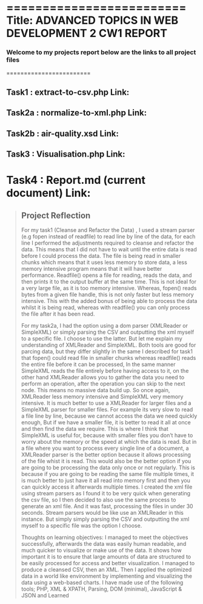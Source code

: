 =========================
Title: ADVANCED TOPICS IN WEB DEVELOPMENT 2 CW1 REPORT
=========================



### Welcome to my projects report below are the links to all project files
========================

Task1  :  extract-to-csv.php
	Link:	
-------------------------
Task2a :  normalize-to-xml.php
	Link:
-------------------------
Task2b :  air-quality.xsd
	Link:
-------------------------	
Task3  :  Visualisation.php
	Link:
-------------------------	
Task4  :  Report.md (current document)
	Link:
=========================


> ## Project Reflection
>For my task1 (Cleanse and Refactor the Data) , I used a stream parser (e.g fopen instead of readfile) to read line by line of the data, for each line I performed the adjustments required to cleanse and refactor the data. This means that I did not have to wait until the entire data is read before I could process the data. The file is being read in smaller chunks which means that it uses less memory to store data, a less memory intensive program means that it will have better performance. Readfile() opens a file for reading, reads the data, and then prints it to the output buffer at the same time. This is not ideal for a very large file, as it is too memory intensive. Whereas, fopen() reads bytes from a given file handle, this is not only faster but less memory intensive. This with the added bonus of being able to process the data whilst it is being read, whereas with readfile() you can only process the file after it has been read. 
>
>For my task2a, I had the option using a dom parser (XMLReader or SimpleXML) or simply parsing the CSV and outputting the xml myself to a specific file. I choose to use the latter. But let me explain my understanding of XMLReader and SimpleXML. Both tools are good for parcing data, but they differ slightly in the same I described for task1 that fopen() could read file in smaller chunks whereas readfile() reads the entire file before it can be processed, In the same manner SimpleXML reads the file entirely before having access to it, on the other hand XMLReader allows you to gather the data you need to perform an operation, after the operation you can skip to the next node. This means no massive data build up. So once again, XMLReader less memory intensive and SimpleXML very memory intensive. It is much better to use a XMLReader for larger files and a SimpleXML parser for smaller files. For example its very slow to read a file line by line, because we cannot access the data we need quickly enough, But if we have a smaller file, it is better to read it all at once and then find the data we require. This is where I think that SimpleXML is useful for, because with smaller files you don’t have to worry about the memory or the speed at which the data is read. But in a file where you want to process every single line of a document, a XMLReader parser is the better option because it allows processing of the file whist it is read. This would also be the better option if you are going to be processing the data only once or not regularly. This is because if you are going to be reading the same file multiple times, it is much better to just have it all read into memory first and then you can quickly access it afterwards multiple times.
I created the xml file using stream parsers as I found it to be very quick when generating the csv file, so I then decided to also use the same process to generate an xml file. And it was fast, processing the files in under 30 seconds. Stream parsers would be like use an XMLReader in this instance. But simply simply parsing the CSV and outputting the xml myself to a specific file was the option I choose. 
>
>Thoughts on learning objectives:  I managed to meet the objectives successfully, afterwards the data was easily human readable, and much quicker to visualize or make use of the data. It shows how important it is to ensure that large amounts of data are structured to be easily processed for access and better visualization. I managed to produce a cleansed CSV, then an XML. Then I applied the optimized data in a world like environment by implementing and visualizing the data using a web-based charts. I have made use of the following tools; PHP, XML & XPATH, Parsing, DOM (minimal), JavaScript & JSON and Learned 

 




